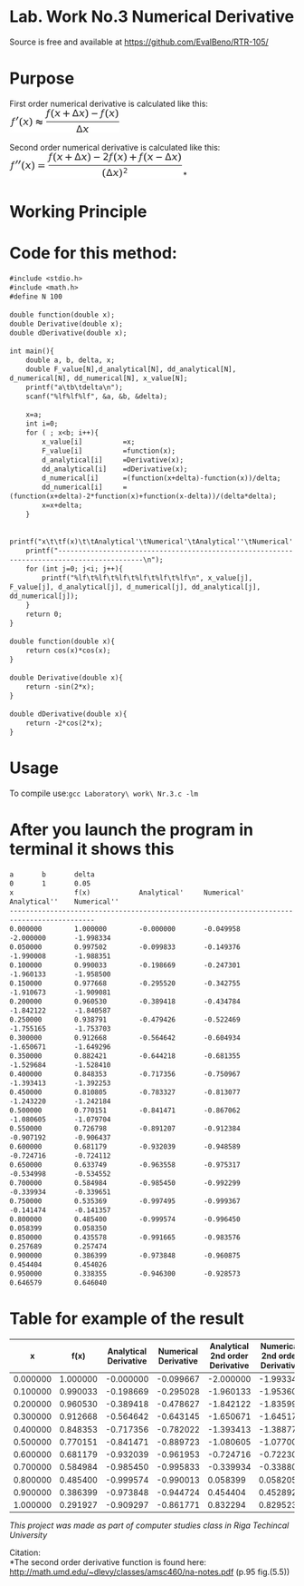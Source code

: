 
Lab. Work No.3 Numerical Derivative
=

Source is free and available at https://github.com/EvalBeno/RTR-105/


Purpose
==


First order numerical derivative is calculated like this:  
![nderivative](nderivative.jpg)


Second order numerical derivative is calculated like this:  
![dderivative](dderivative.jpg)*

Working Principle
==





Code for this method:
===

```
#include <stdio.h>
#include <math.h>
#define N 100

double function(double x);
double Derivative(double x);
double dDerivative(double x);

int main(){
    double a, b, delta, x;
    double F_value[N],d_analytical[N], dd_analytical[N], d_numerical[N], dd_numerical[N], x_value[N];
    printf("a\tb\tdelta\n");
    scanf("%lf%lf%lf", &a, &b, &delta);
    
    x=a;
    int i=0;
    for ( ; x<b; i++){
        x_value[i]          =x;
        F_value[i]          =function(x);
        d_analytical[i]     =Derivative(x);
        dd_analytical[i]    =dDerivative(x);
        d_numerical[i]      =(function(x+delta)-function(x))/delta;
        dd_numerical[i]     =(function(x+delta)-2*function(x)+function(x-delta))/(delta*delta);
        x=x+delta;
    }
    
    printf("x\t\tf(x)\t\tAnalytical'\tNumerical'\tAnalytical''\tNumerical''\n");
    printf("-------------------------------------------------------------------------------------------\n");
    for (int j=0; j<i; j++){
        printf("%lf\t%lf\t%lf\t%lf\t%lf\t%lf\n", x_value[j], F_value[j], d_analytical[j], d_numerical[j], dd_analytical[j], dd_numerical[j]);
    }
    return 0;
}

double function(double x){
    return cos(x)*cos(x);
}

double Derivative(double x){
    return -sin(2*x);
}

double dDerivative(double x){
    return -2*cos(2*x);
}

```

Usage
==

To compile use:`gcc Laboratory\ work\ Nr.3.c -lm`


After you launch the program in terminal it shows this
==
```
a       b       delta
0       1       0.05
x               f(x)            Analytical'     Numerical'      Analytical''    Numerical''
-------------------------------------------------------------------------------------------
0.000000        1.000000        -0.000000       -0.049958       -2.000000       -1.998334
0.050000        0.997502        -0.099833       -0.149376       -1.990008       -1.988351
0.100000        0.990033        -0.198669       -0.247301       -1.960133       -1.958500
0.150000        0.977668        -0.295520       -0.342755       -1.910673       -1.909081
0.200000        0.960530        -0.389418       -0.434784       -1.842122       -1.840587
0.250000        0.938791        -0.479426       -0.522469       -1.755165       -1.753703
0.300000        0.912668        -0.564642       -0.604934       -1.650671       -1.649296
0.350000        0.882421        -0.644218       -0.681355       -1.529684       -1.528410
0.400000        0.848353        -0.717356       -0.750967       -1.393413       -1.392253
0.450000        0.810805        -0.783327       -0.813077       -1.243220       -1.242184
0.500000        0.770151        -0.841471       -0.867062       -1.080605       -1.079704
0.550000        0.726798        -0.891207       -0.912384       -0.907192       -0.906437
0.600000        0.681179        -0.932039       -0.948589       -0.724716       -0.724112
0.650000        0.633749        -0.963558       -0.975317       -0.534998       -0.534552
0.700000        0.584984        -0.985450       -0.992299       -0.339934       -0.339651
0.750000        0.535369        -0.997495       -0.999367       -0.141474       -0.141357
0.800000        0.485400        -0.999574       -0.996450       0.058399        0.058350
0.850000        0.435578        -0.991665       -0.983576       0.257689        0.257474
0.900000        0.386399        -0.973848       -0.960875       0.454404        0.454026
0.950000        0.338355        -0.946300       -0.928573       0.646579        0.646040
```

Table for example of the result
====
x | f(x) | Analytical Derivative | Numerical Derivative | Analytical 2nd order Derivative | Numerical 2nd order Derivative
------|--------|---------------|-----------|------------|-----------
0.000000 | 1.000000 | -0.000000 | -0.099667 | -2.000000 | -1.993342
0.100000 | 0.990033 | -0.198669 | -0.295028 | -1.960133 | -1.953608
0.200000 | 0.960530 | -0.389418 | -0.478627 | -1.842122 | -1.835990
0.300000 | 0.912668 | -0.564642 | -0.643145 | -1.650671 | -1.645176
0.400000 | 0.848353 | -0.717356 | -0.782022 | -1.393413 | -1.388775
0.500000 | 0.770151 | -0.841471 | -0.889723 | -1.080605 | -1.077007
0.600000 | 0.681179 | -0.932039 | -0.961953 | -0.724716 | -0.722303
0.700000 | 0.584984 | -0.985450 | -0.995833 | -0.339934 | -0.338803
0.800000 | 0.485400 | -0.999574 | -0.990013 | 0.058399 | 0.058205
0.900000 | 0.386399 | -0.973848 | -0.944724 | 0.454404 | 0.452892
1.000000 | 0.291927 | -0.909297 | -0.861771 | 0.832294 | 0.829523






*This project was made as part of computer studies class in Riga Techincal University*


Citation:  
*The second order derivative function is found here:  
http://math.umd.edu/~dlevy/classes/amsc460/na-notes.pdf (p.95 fig.(5.5))
